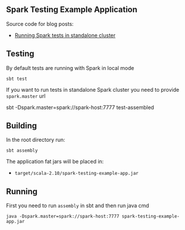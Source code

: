 ## Spark Testing Example Application

Source code for blog posts:

- [Running Spark tests in standalone cluster](http://eugenezhulenev.com/blog/2014/10/18/run-tests-in-standalone-spark-cluster/)

## Testing

By default tests are running with Spark in local mode

    sbt test

If you want to run tests in standalone Spark cluster you need to provide `spark.master` url

   sbt -Dspark.master=spark://spark-host:7777 test-assembled

## Building

In the root directory run:

    sbt assembly

The application fat jars will be placed in:
  - `target/scala-2.10/spark-testing-example-app.jar`


## Running

First you need to run `assembly` in sbt and then run java cmd

    java -Dspark.master=spark://spark-host:7777 spark-testing-example-app.jar